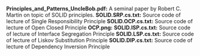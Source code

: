 **Principles_and_Patterns_UncleBob.pdf:** A seminal paper by Robert C. Martin on topic of SOLID principles.
**SOLID.SRP.cs.txt:** Source code of lecture of Single Responsibility Principle
**SOLID.OCP.cs.txt:** Source code of lecture of Open Closed Principle
**OCP.png:**
**SOLID.ISP.cs.txt:** Source code of lecture of Interface Segregation Principle
**SOLID.LSP.cs.txt:** Source code of lecture of Liskov Substitution Principle
**SOLID.DIP.cs.txt:** Source code of lecture of Dependency Inversion Principle